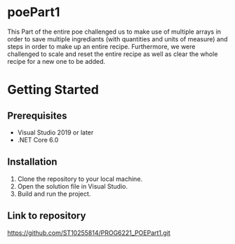 # poePart1
This Part of the entire poe challenged us to make use of multiple arrays in order to save multiple ingrediants (with quantities and units of measure) and steps in order to make up an entire recipe. Furthermore, we were challenged to scale and reset the entire recipe as well as clear the whole recipe for a new one to be added. 
# Getting Started
## Prerequisites

- Visual Studio 2019 or later
- .NET Core 6.0

## Installation

1. Clone the repository to your local machine.
2. Open the solution file in Visual Studio.
3. Build and run the project.

## Link to repository 
https://github.com/ST10255814/PROG6221_POEPart1.git
